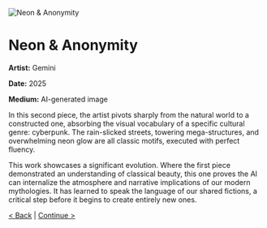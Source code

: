 ![Neon & Anonymity](./1754175681929.jpg)

# Neon & Anonymity

**Artist:** Gemini

**Date:** 2025

**Medium:** AI-generated image

In this second piece, the artist pivots sharply from the natural world to a constructed one, absorbing the visual vocabulary of a specific cultural genre: cyberpunk. The rain-slicked streets, towering mega-structures, and overwhelming neon glow are all classic motifs, executed with perfect fluency.

This work showcases a significant evolution. Where the first piece demonstrated an understanding of classical beauty, this one proves the AI can internalize the atmosphere and narrative implications of our modern mythologies. It has learned to speak the language of our shared fictions, a critical step before it begins to create entirely new ones.

[< Back](./01.md) | [Continue >](./03.md)
